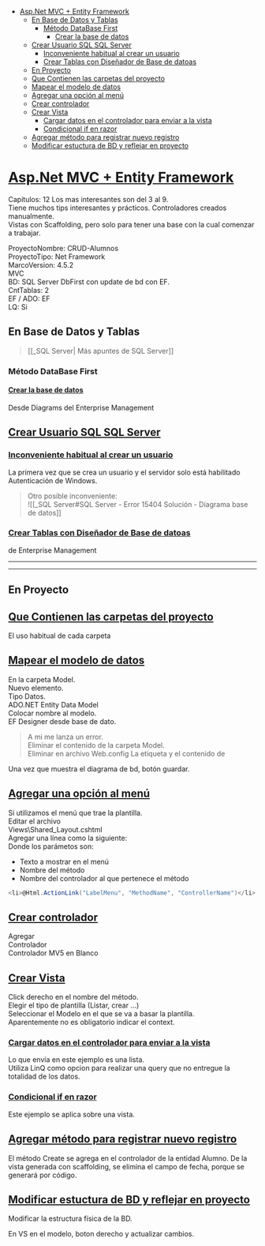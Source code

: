 - [Asp.Net MVC + Entity Framework](#aspnet-mvc--entity-framework)
  - [En Base de Datos y Tablas](#en-base-de-datos-y-tablas)
    - [Método DataBase First](#método-database-first)
      - [Crear la base de datos](#crear-la-base-de-datos)
  - [Crear Usuario SQL SQL Server](#crear-usuario-sql-sql-server)
    - [Inconveniente habitual al crear un usuario](#inconveniente-habitual-al-crear-un-usuario)
    - [Crear Tablas con Diseñador de Base de datoas](#crear-tablas-con-diseñador-de-base-de-datoas)
  - [En Proyecto](#en-proyecto)
  - [Que Contienen las carpetas del proyecto](#que-contienen-las-carpetas-del-proyecto)
  - [Mapear el modelo de datos](#mapear-el-modelo-de-datos)
  - [Agregar una opción al menú](#agregar-una-opción-al-menú)
  - [Crear controlador](#crear-controlador)
  - [Crear Vista](#crear-vista)
    - [Cargar datos en el controlador para enviar a la vista](#cargar-datos-en-el-controlador-para-enviar-a-la-vista)
    - [Condicional if en razor](#condicional-if-en-razor)
  - [Agregar método para registrar nuevo registro](#agregar-método-para-registrar-nuevo-registro)
  - [Modificar estuctura de BD y reflejar en proyecto](#modificar-estuctura-de-bd-y-reflejar-en-proyecto)

<div class="page"/>

# [Asp.Net MVC + Entity Framework](https://www.youtube.com/watch?v=fxDVA8wXzb8&list=PL8neH3UPvUd4i9r9NHhhuGvtg8sxNDD-m&index=4)

Capítulos: 12 Los mas interesantes son del 3 al 9.  
Tiene muchos tips interesantes y prácticos.
Controladores creados manualmente.  
Vistas con Scaffolding, pero solo para tener una base con la cual comenzar a trabajar.  

ProyectoNombre: CRUD-Alumnos  
ProyectoTipo: Net Framework  
MarcoVersion: 4.5.2  
MVC  
BD: SQL Server DbFirst con update de bd con EF.  
CntTablas: 2  
EF / ADO: EF  
LQ:  Si  
 
<div class="page"/>

## En Base de Datos y Tablas

> [[_SQL Server| Más apuntes de SQL Server]]

### Método DataBase First

#### [Crear la base de datos](https://youtu.be/fxDVA8wXzb8?list=PL8neH3UPvUd4i9r9NHhhuGvtg8sxNDD-m&t=438)

Desde Diagrams del Enterprise Management

## [Crear Usuario SQL SQL Server](https://youtu.be/fxDVA8wXzb8?list=PL8neH3UPvUd4i9r9NHhhuGvtg8sxNDD-m&t=519)


### [Inconveniente habitual al crear un usuario](https://youtu.be/fxDVA8wXzb8?list=PL8neH3UPvUd4i9r9NHhhuGvtg8sxNDD-m&t=663)

La primera vez que se crea un usuario y el servidor solo está habilitado Autenticación de Windows.    

> Otro posible inconveniente:  
![[_SQL Server#SQL Server - Error 15404 Solución - Diagrama base de datos]]

### [Crear Tablas con Diseñador de Base de datoas](https://youtu.be/fxDVA8wXzb8?list=PL8neH3UPvUd4i9r9NHhhuGvtg8sxNDD-m&t=872)

 de Enterprise Management

<div class="page"/>

---
---

## En Proyecto

## [Que Contienen las carpetas del proyecto](https://youtu.be/fxDVA8wXzb8?list=PL8neH3UPvUd4i9r9NHhhuGvtg8sxNDD-m&t=1092)

El uso habitual de cada carpeta

## [Mapear el modelo de datos](https://youtu.be/vhQ92Is7X4Q?list=PL8neH3UPvUd4i9r9NHhhuGvtg8sxNDD-m&t=16)

En la carpeta Model.  
Nuevo elemento.  
Tipo Datos.  
ADO.NET Entity Data Model  
Colocar nombre al modelo.  
EF Designer desde base de dato.  
> A mi me lanza un error.  
Eliminar el contenido de la carpeta Model.  
Eliminar en archivo Web.config La etiqueta y el contenido de <connectionStrings>

Una vez que muestra el diagrama de bd, botón guardar.


## [Agregar una opción al menú](https://youtu.be/vhQ92Is7X4Q?list=PL8neH3UPvUd4i9r9NHhhuGvtg8sxNDD-m&t=635)

Si utilizamos el menú que trae la plantilla.  
Editar el archivo  
Views\Shared\_Layout.cshtml  
Agregar una línea como la siguiente:  
Donde los parámetos son:  
- Texto a mostrar en el menú  
- Nombre del método
- Nombre del controlador al que pertenece el método

~~~c#
<li>@Html.ActionLink("LabelMenu", "MethodName", "ControllerName")</li>
~~~

## [Crear controlador](https://youtu.be/vhQ92Is7X4Q?list=PL8neH3UPvUd4i9r9NHhhuGvtg8sxNDD-m&t=704)

Agregar  
Controlador  
Controlador MV5 en Blanco  

## [Crear Vista](https://youtu.be/vhQ92Is7X4Q?list=PL8neH3UPvUd4i9r9NHhhuGvtg8sxNDD-m&t=948)

Click derecho en el nombre del método.  
Elegir el tipo de plantilla (Listar, crear ...)  
Seleccionar el Modelo en el que se va a basar la plantilla.  
Aparentemente no es obligatorio indicar el context.  

### [Cargar datos en el controlador para enviar a la vista](https://youtu.be/vhQ92Is7X4Q?list=PL8neH3UPvUd4i9r9NHhhuGvtg8sxNDD-m&t=1064)

Lo que envía en este ejemplo es una lista.  
Utiliza LinQ como opcion para realizar una query que no entregue la totalidad de los datos.

### [Condicional if en razor](https://youtu.be/vhQ92Is7X4Q?list=PL8neH3UPvUd4i9r9NHhhuGvtg8sxNDD-m&t=1541)

Este ejemplo se aplica sobre una vista.  

## [Agregar método para registrar nuevo registro](https://youtu.be/vhQ92Is7X4Q?list=PL8neH3UPvUd4i9r9NHhhuGvtg8sxNDD-m&t=1689)

El método Create se agrega en el controlador de la entidad Alumno.
De la vista generada con scaffolding, se elimina el campo de fecha, porque se generará por código.

## [Modificar estuctura de BD y reflejar en proyecto](https://youtu.be/vhQ92Is7X4Q?list=PL8neH3UPvUd4i9r9NHhhuGvtg8sxNDD-m&t=1976)

Modificar la estructura física de la BD.

En VS en el modelo, boton derecho y actualizar cambios.